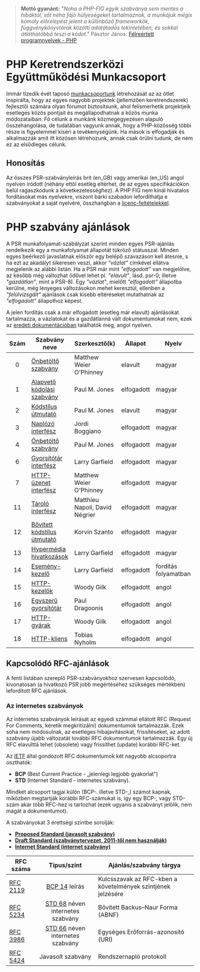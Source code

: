 > **Mottó gyanánt:** *"Noha a PHP-FIG egyik szabványa sem mentes a hibáktól, sőt néha fájó hülyeségeket tartalmaznak, a munkájuk mégis komoly előrelépést jelent a különböző frameworkök, függvénykönyvtárak közötti adatátadás tekintetében, és sokkal átláthatóbbá teszi a kódot."* Pásztor János: [Félreértett programnyelvek - PHP](https://www.refaktor.hu/felreertett-programnyelvek-php/)


PHP Keretrendszerközi Együttműködési Munkacsoport
================================================

Immár tizedik évét taposó [munkacsoportunk](personnel.md) létrehozását az az ötlet inspirálta, hogy az egyes nagyobb projektek (jellemzően keretrendszerek) fejlesztői számára olyan fórumot biztosítsunk, ahol felismerhetik projektjeik esetleges közös pontjait és megállapodhatnak a közös munka módozataiban. Fő célunk a munkánk közmegegyezésen alapuló összehangolása, de tudatában vagyunk annak, hogy a PHP-közösség többi része is figyelemmel kíséri a tevékenységünk. Ha mások is elfogadják és alkalmazzák amit itt közösen létrehozunk, annak csak örülni tudunk, de nem ez az elsődleges célunk.

Honosítás
---------

Az összes PSR-szabványleírás brit (en_GB) vagy amerikai (en_US) angol nyelven íródott (néhány ettől esetleg eltérhet, de az egyes specifikációkon belül ragaszkodunk a következetességhez). A PHP FIG nem kínál hivatalos fordításokat más nyelvekre, viszont bárki szabadon lefordíthatja e szabványokat a saját nyelvére, összhangban a [licenc-feltételekkel](LICENSE.md).


# PHP szabvány ajánlások

A PSR munkafolyamat-szabályzat szerint minden egyes PSR-ajánlás rendelkezik egy a munkafolyamat állapotát tükröző státusszal. Minden egyes beérkező javaslatnak először egy belépő szavazáson kell átesnie, s ha ezt az akadályt sikeresen veszi, akkor *"vázlat"* címkével ellátva megjelenik az alábbi listán. Ha a PSR már mint  *"elfogadott"* van megjelölve, az később még változhat (idővel lehet pl. *"elavult"*, lásd. psr-0; illetve *"gazdátlan"*, mint a PSR-8). Egy *"vázlat"*, mielőtt *"elfogadott"* állapotba kerülne, még lényeges változásokon mehet keresztül, ellenben a *"felülvizsgált"* ajánlások csak kisebb eltéréseket mutathatnak az *"elfogadott"* állapothoz képest.

A jelen fordítás csak a már elfogadott (esetleg már elavult) ajánlásokat tartalmazza, a vázlatokat és a gazdátlanná vált dokumentumokat nem, ezek az [eredeti dokumentációban](https://github.com/php-fig/fig-standards) találhatók meg, angol nyelven.


| Szám | Szabvány neve                                | Szerkesztő(k)                     | Állapot     | Nyelv |
|:---:|--------------------------------------|--------------------------------|------------|----------|
| 0   | [Önbetöltő szabvány][psr0]         | Matthew Weier O'Phinney        | elavult | magyar |
| 1   | [Alapvető kódolási szabvány][psr1]        | Paul M. Jones                  | elfogadott   | magyar |
| 2   | [Kódstílus útmutató][psr2]           | Paul M. Jones                  | elavult   | magyar |
| 3   | [Naplózó interfész][psr3]             | Jordi Boggiano                 | elfogadott   | magyar |
| 4   | [Önbetöltő szabvány][psr4]         | Paul M. Jones                  | elfogadott   | magyar |
| 6   | [Gyorsítótár interfész][psr6]            | Larry Garfield                 | elfogadott   | magyar |
| 7   | [HTTP-üzenet interfész][psr7]       | Matthew Weier O'Phinney        | elfogadott   | magyar |
| 11  | [Tároló interfész][psr11]         | Matthieu Napoli, David Négrier | elfogadott   | magyar |
| 12  | [Bővített kódstílus útmutató][psr12]         | Korvin Szanto | elfogadott   | magyar |
| 13  | [Hypermédia hivatkozások][psr13]            | Larry Garfield                 | elfogadott   | magyar |
| 14  | [Esemény-kezelő][psr14]            | Larry Garfield                 | elfogadott   | fordítás folyamatban |
| 15  | [HTTP-kezelők][psr15]               | Woody Gilk                     | elfogadott   | angol |
| 16  | [Egyszerű gyorsítótár][psr16]                | Paul Dragoonis                 | elfogadott   | angol |
| 17  | [HTTP-gyárak][psr17]              | Woody Gilk                     | elfogadott   | angol |
| 18  | [HTTP-kliens][psr18]                 | Tobias Nyholm                  | elfogadott   | angol |


[psr0]: accepted/PSR-0.md
[psr1]: accepted/PSR-1-basic-coding-standard.md
[psr2]: accepted/PSR-2-coding-style-guide.md
[psr3]: accepted/PSR-3-logger-interface.md
[psr4]: accepted/PSR-4-autoloader.md
[psr6]: accepted/PSR-6-cache.md
[psr7]: accepted/PSR-7-http-message.md
[psr11]: accepted/PSR-11-container.md
[psr12]: accepted/PSR-12-extended-coding-style-guide.md
[psr13]: accepted/PSR-13-links.md
[psr14]: accepted/PSR-14-event-dispatcher.md
[psr15]: accepted/PSR-15-request-handlers.md
[psr16]: accepted/PSR-16-simple-cache.md
[psr17]: accepted/PSR-17-http-factory.md
[psr18]: accepted/PSR-18-http-client.md


## Kapcsolódó RFC-ajánlások

A fenti listában szereplő PSR-szabványokhoz szervesen kapcsolódó, kivonatosan
(a hivatkozó PSR jobb megértéséhez szükséges mértékben) lefordított RFC ajánlások.

### Az internetes szabványok

Az internetes szabványok leírását az egyedi számmal ellátott RFC (Request For Comments,
kéretik megkritizálni) dokumentumok tartalmazzák. Ezek soha nem módosulnak, az esetleges
hibajavításokat, frissítéseket, az adott szabvány újabb változatát további RFC
dokumentumok tartalmazzák. Egy új RFC elavulttá tehet (obsolete) vagy frissíthet
(update) korábbi RFC-ket.

Az [IETF](https://hu.wikipedia.org/wiki/IETF) által gondozott RFC dokumentumok két
nagyobb alcsoportra oszthatók:
* **BCP** (Best Current Practice - „jelenlegi legjobb gyakorlat”)
* **STD** (Internet Standard - internetes szabvány).

Mindkét alcsoport tagjai külön (BCP-. illetve STD-,) számot kapnak, miközben megtartják
korábbi RFC-számukat is, így egy BCP-, vagy STD-szám akár több RFC-hez is tartozhat
(ezek ugyanis a szabványt jelölik, nem magát a dokumentumot).

A szabványokat 3 érettségi szintbe sorolják:
* **[Proposed Standard (javasolt szabvány)](https://www.rfc-editor.org/standards#PS)**
* **[Draft Standard (szabványtervezet, 2011-től nem használják)](https://www.rfc-editor.org/standards#DS)**
* **[Internet Standard (internet szabvány)](https://www.rfc-editor.org/standards#IS)**


|   RFC száma          | Típus/szint |      Ajánlás/szabvány tárgya  |
|----------------------|:---------------------:|-------------------------------|
| [RFC 2119](related-rfcs/2119.md) | [BCP 14](https://www.rfc-editor.org/info/bcp14) leírás | Kulcsszavak az RFC-kben a követelmények szintjének jelzésére |
| [RFC 5234](related-rfcs/5234.md) | [STD 68](https://www.rfc-editor.org/info/std68) néven internetes szabvány | Bővített Backus–Naur Forma (ABNF) |
| [RFC 3986](related-rfcs/3986.md) | [STD 66](https://www.rfc-editor.org/info/std66) néven internetes szabvány | Egységes Erőforrás-azonosító (URI) |
| [RFC 5424](related-rfcs/5424.md) | Javasolt szabvány | Rendszernapló protokoll |







